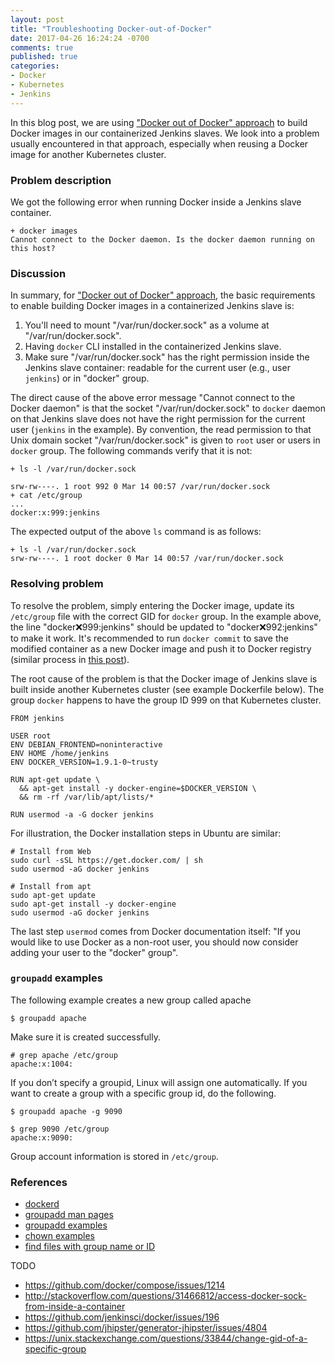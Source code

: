 ```yaml
---
layout: post
title: "Troubleshooting Docker-out-of-Docker"
date: 2017-04-26 16:24:24 -0700
comments: true
published: true
categories: 
- Docker
- Kubernetes
- Jenkins
---
```


In this blog post, we are using ["Docker out of Docker" approach](/blog/2017/04/23/docker-out-of-docker/) to build Docker images in our containerized Jenkins slaves.
We look into a problem usually encountered in that approach, especially when reusing a Docker image for another Kubernetes cluster.

### Problem description

We got the following error when running Docker inside a Jenkins slave container.

``` plain Error message when running Docker
+ docker images
Cannot connect to the Docker daemon. Is the docker daemon running on this host?
```

### Discussion

In summary, for ["Docker out of Docker" approach](/blog/2017/04/23/docker-out-of-docker/), the basic requirements to enable building Docker images in a containerized Jenkins slave is:

1. You'll need to mount "/var/run/docker.sock" as a volume at "/var/run/docker.sock".
1. Having `docker` CLI installed in the containerized Jenkins slave.
1. Make sure "/var/run/docker.sock" has the right permission inside the Jenkins slave container: readable for the current user (e.g., user `jenkins`) or in "docker" group.

The direct cause of the above error message "Cannot connect to the Docker daemon" is that the socket "/var/run/docker.sock" to `docker` daemon on that Jenkins slave does not have the right permission for the current user (`jenkins` in the example).
By convention, the read permission to that Unix domain socket "/var/run/docker.sock" is given to `root` user or users in `docker` group. 
The following commands verify that it is not:

``` plain Show GID of docker group
+ ls -l /var/run/docker.sock
 
srw-rw----. 1 root 992 0 Mar 14 00:57 /var/run/docker.sock
+ cat /etc/group
...
docker:x:999:jenkins
```

The expected output of the above `ls` command is as follows:

``` plain Expected output
+ ls -l /var/run/docker.sock
srw-rw----. 1 root docker 0 Mar 14 00:57 /var/run/docker.sock
```

### Resolving problem

To resolve the problem, simply entering the Docker image, update its `/etc/group` file with the correct GID for `docker` group.
In the example above, the line "docker:x:999:jenkins" should be updated to "docker:x:992:jenkins" to make it work.
It's recommended to run `docker commit` to save the modified container as a new Docker image and push it to Docker registry (similar process in [this post](http://localhost:4000/blog/2017/01/25/docker-root-user-in-a-pod/)).

The root cause of the problem is that the Docker image of Jenkins slave is built inside another Kubernetes cluster (see example Dockerfile below). 
The group `docker` happens to have the group ID 999 on that Kubernetes cluster.

``` plain Dockerfile for installing Docker CLI in Jenkins slave http://stackoverflow.com/questions/31466812/access-docker-sock-from-inside-a-container
FROM jenkins

USER root
ENV DEBIAN_FRONTEND=noninteractive
ENV HOME /home/jenkins
ENV DOCKER_VERSION=1.9.1-0~trusty

RUN apt-get update \
  && apt-get install -y docker-engine=$DOCKER_VERSION \
  && rm -rf /var/lib/apt/lists/*

RUN usermod -a -G docker jenkins
```

For illustration, the Docker installation steps in Ubuntu are similar:

``` plain Installing Docker CLI https://docs.docker.com/engine/installation/linux/linux-postinstall/
# Install from Web
sudo curl -sSL https://get.docker.com/ | sh
sudo usermod -aG docker jenkins

# Install from apt
sudo apt-get update
sudo apt-get install -y docker-engine
sudo usermod -aG docker jenkins
```

The last step `usermod` comes from Docker documentation itself: "If you would like to use Docker as a non-root user, you should now consider adding your user to the "docker" group".


### `groupadd` examples

The following example creates a new group called apache

```
$ groupadd apache
```

Make sure it is created successfully.

```
# grep apache /etc/group
apache:x:1004:
```

If you don’t specify a groupid, Linux will assign one automatically.
If you want to create a group with a specific group id, do the following.

```
$ groupadd apache -g 9090

$ grep 9090 /etc/group
apache:x:9090:
```

Group account information is stored in `/etc/group`.

### References

* [dockerd](https://docs.docker.com/engine/reference/commandline/dockerd/)
* [groupadd man pages](https://linux.die.net/man/8/groupadd)
* [groupadd examples](http://linux.101hacks.com/unix/groupadd/)
* [chown examples](http://www.thegeekstuff.com/2012/06/chown-examples/)
* [find files with group name or ID](https://www.unixtutorial.org/2008/06/find-files-which-belong-to-a-user-or-unix-group/)

TODO

* https://github.com/docker/compose/issues/1214
* http://stackoverflow.com/questions/31466812/access-docker-sock-from-inside-a-container
* https://github.com/jenkinsci/docker/issues/196
* https://github.com/jhipster/generator-jhipster/issues/4804
* https://unix.stackexchange.com/questions/33844/change-gid-of-a-specific-group